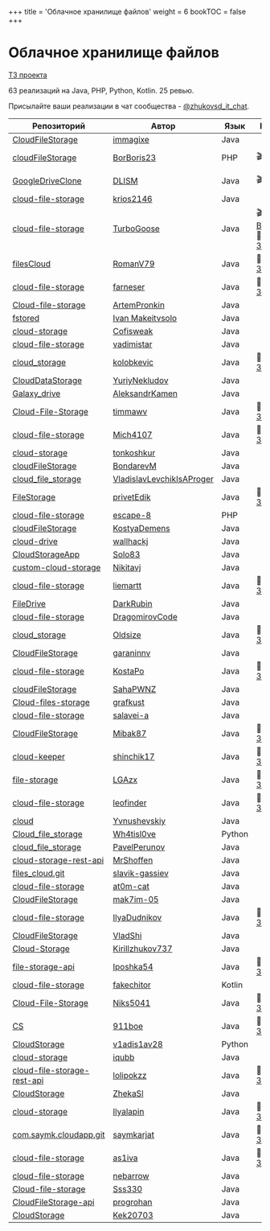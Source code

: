 +++
title = 'Облачное хранилище файлов'
weight = 6
bookTOC = false
+++

# Облачное хранилище файлов

[ТЗ проекта](../projects/cloud-file-storage.md)

63 реализаций на Java, PHP, Python, Kotlin. 25 ревью.

Присылайте ваши реализации в чат сообщества - [@zhukovsd_it_chat](https://t.me/zhukovsd_it_chat).

| Репозиторий | Автор | Язык | Ревью | Автор ревью |
|-------------|-------|------|-------|-------------|
| [CloudFileStorage](https://github.com/immagixe/CloudFileStorage) | [immagixe](https://github.com/immagixe) | Java |  |  |
| [cloudFileStorage](https://github.com/BorBoris23/cloudFileStorage) | [BorBoris23](https://github.com/BorBoris23) | PHP | 🎬 [Видео](https://www.youtube.com/watch?v=OVXmQifkexA) | Сергей [@zhukovsd](https://t.me/zhukovsd) |
| [GoogleDriveClone](https://github.com/DLISM/GoogleDriveClone) | [DLISM](https://github.com/DLISM) | Java | 🎬 [Видео](https://t.me/zhukovsd_it_chat/6767) | Сергей [@zhukovsd](https://t.me/zhukovsd) |
| [cloud-file-storage](https://github.com/krios2146/cloud-file-storage) | [krios2146](https://github.com/krios2146) | Java |  |  |
| [cloud-file-storage](https://github.com/TurboGoose/cloud-file-storage) | [TurboGoose](https://github.com/TurboGoose) | Java | 🎬 [Видео](https://t.me/zhukovsd_it_chat/36625), 📝 [Заметки](https://gist.github.com/zhukovsd/2289c7861de6610b7931ff9335a906f9) | Сергей [@zhukovsd](https://t.me/zhukovsd) |
| [filesCloud](https://github.com/RomanV79/filesCloud) | [RomanV79](https://github.com/RomanV79) | Java | 📝 [Заметки](https://gist.github.com/zhukovsd/f1e630b6dcc430762fa28bd74b0a078d) | Сергей [@zhukovsd](https://t.me/zhukovsd) |
| [cloud-file-storage](https://github.com/farneser/cloud-file-storage) | [farneser](https://github.com/farneser) | Java | 📝 [Заметки](https://gist.github.com/zhukovsd/662af182fa511b5db31702bd2ac2e934) | Владимир [@krios2146](https://t.me/krios2146) |
| [Cloud-file-storage](https://github.com/ArtemPronkin/Cloud-file-storage) | [ArtemPronkin](https://github.com/ArtemPronkin) | Java |  |  |
| [fstored](https://github.com/makeitvsolo/fstored) | [Ivan Makeitvsolo](https://github.com/makeitvsolo) | Java |  |  |
| [cloud-storage](https://github.com/Cofisweak/cloud-storage) | [Cofisweak](https://github.com/Cofisweak) | Java |  |  |
| [cloud-file-storage](https://github.com/vadimistar/cloud-file-storage) | [vadimistar](https://github.com/vadimistar) | Java |  |  |
| [cloud_storage](https://github.com/kolobkevic/cloud_storage) | [kolobkevic](https://github.com/kolobkevic) | Java | 📝 [Заметки](https://gist.github.com/Asenim/fba405ca591617fc5599508c61e895a9) | Илья [@coderilya](https://t.me/coderilya) |
| [CloudDataStorage](https://github.com/YuriyNekludov/CloudDataStorage) | [YuriyNekludov](https://github.com/YuriyNekludov) | Java |  |  |
| [Galaxy_drive](https://github.com/AleksandrKamen/Galaxy_drive) | [AleksandrKamen](https://github.com/AleksandrKamen) | Java |  |  |
| [Cloud-File-Storage](https://github.com/timmawv/Cloud-File-Storage) | [timmawv](https://github.com/timmawv) | Java | 📝 [Заметки](https://gist.github.com/Asenim/7b89de0d3d4d9fea65974d367beda354) | Илья [@coderilya](https://t.me/coderilya) |
| [cloud-file-storage](https://github.com/Mich4107/cloud-file-storage) | [Mich4107](https://github.com/Mich4107) | Java | 📝 [Заметки](https://gist.github.com/Asenim/7209eb8846aef46d4efe8d0d009d1030) | Иван [@makeitvsolo](https://t.me/makeitvsolo) |
| [cloud-storage](https://github.com/tonkoshkur/cloud-storage) | [tonkoshkur](https://github.com/tonkoshkur) | Java |  |  |
| [cloudFileStorage](https://github.com/BondarevM/cloudFileStorage) | [BondarevM](https://github.com/BondarevM) | Java |  |  |
| [cloud_file_storage](https://github.com/VladislavLevchikIsAProger/cloud_file_storage) | [VladislavLevchikIsAProger](https://github.com/VladislavLevchikIsAProger) | Java |  |  |
| [FileStorage](https://github.com/privetEdik/FileStorage) | [privetEdik](https://github.com/privetEdik) | Java | 📝 [Заметки](https://gist.github.com/krios2146/abfa398f9a3d55fcc7bbe899af164ae3) | Владимир [@krios2146](https://t.me/krios2146) |
| [cloud-file-storage](https://github.com/escape-8/cloud-file-storage) | [escape-8](https://github.com/escape-8) | PHP |  |  |
| [cloudFileStorage](https://github.com/KostyaDemens/cloudFileStorage) | [KostyaDemens](https://github.com/KostyaDemens) | Java |  |  |
| [cloud-drive](https://github.com/wallhackj/cloud-drive) | [wallhackj](https://github.com/wallhackj) | Java |  |  |
| [CloudStorageApp](https://github.com/Solo83/CloudStorageApp) | [Solo83](https://github.com/Solo83) | Java |  |  |
| [custom-cloud-storage](https://github.com/Nikitavj/custom-cloud-storage) | [Nikitavj](https://github.com/Nikitavj) | Java |  |  |
| [cloud-file-storage](https://github.com/liemartt/cloud-file-storage) | [liemartt](https://github.com/liemartt) | Java | 📝 [Заметки](https://gist.github.com/krios2146/1b862c67a6d284bf81848cd48c2b8ff8) | Владимир [@krios2146](https://t.me/krios2146) |
| [FileDrive](https://github.com/DarkRubin/FileDrive) | [DarkRubin](https://github.com/DarkRubin) | Java |  |  |
| [cloud-file-storage](https://github.com/DragomirovCode/cloud-file-storage) | [DragomirovCode](https://github.com/DragomirovCode) | Java |  |  |
| [cloud_storage](https://github.com/Oldsize/cloud_storage) | [Oldsize](https://github.com/Oldsize) | Java | 📝 [Заметки](https://gist.github.com/DarkRubin/a47cb7e657b71e3b5076a4b23cdcb99b) | Вадим [@oneQwerty2](https://t.me/oneQwerty2) |
| [CloudFileStorage](https://github.com/garaninnv/CloudFileStorage) | [garaninnv](https://github.com/garaninnv) | Java |  |  |
| [cloud-file-storage](https://github.com/KostaPo/cloud-file-storage) | [KostaPo](https://github.com/KostaPo) | Java | 📝 [Заметки](https://gist.github.com/Asenim/2d1db5f72724483af767c0974d5a9f03) | Евгений [@solid_jdk](https://t.me/solid_jdk) |
| [cloudFileStorage](https://github.com/SahaPWNZ/cloudFileStorage) | [SahaPWNZ](https://github.com/SahaPWNZ) | Java |  |  |
| [Cloud-files-storage](https://github.com/grafkust/Cloud-files-storage) | [grafkust](https://github.com/grafkust) | Java |  |  |
| [cloud-file-storage](https://github.com/salavei-a/cloud-file-storage) | [salavei-a](https://github.com/salavei-a) | Java |  |  |
| [CloudFileStorage](https://github.com/Mibak87/CloudFileStorage) | [Mibak87](https://github.com/Mibak87) | Java | 📝 [Заметки](https://gist.github.com/Asenim/81b00010952c11352b749169715ae099) | Евгений [@solid_jdk](https://t.me/solid_jdk) |
| [cloud-keeper](https://github.com/shinchik17/cloud-keeper) | [shinchik17](https://github.com/shinchik17) | Java | 📝 [Заметки](https://gist.github.com/OlegTihii/14e897164246e736ffb493c9cf09ecc5) | Евгений [@solid_jdk](https://t.me/solid_jdk) |
| [file-storage](https://github.com/LGAzx/file-storage) | [LGAzx](https://github.com/LGAzx) | Java | 📝 [Заметки](https://gist.github.com/DarkRubin/a7e79ffdb0c4e326e90caacf7e7804ac) | Вадим [@oneQwerty2](https://t.me/oneQwerty2) |
| [cloud-file-storage](https://github.com/leofinder/cloud-file-storage) | [leofinder](https://github.com/leofinder) | Java | 📝 [Заметки](https://gist.github.com/OlegTihii/e3b3010de9bfc1b73b1c07240de36489) | Вадим [@oneQwerty2](https://t.me/oneQwerty2) |
| [cloud](https://github.com/Yvnushevskiy/cloud) | [Yvnushevskiy](https://github.com/Yvnushevskiy) | Java |  |  |
| [Cloud_file_storage](https://github.com/Wh4tisl0ve/Cloud_file_storage) | [Wh4tisl0ve](https://github.com/Wh4tisl0ve) | Python |  |  |
| [cloud_file_storage](https://github.com/PavelPerunov/cloud_file_storage) | [PavelPerunov](https://github.com/PavelPerunov) | Java |  |  |
| [cloud-storage-rest-api](https://github.com/MrShoffen/cloud-storage-rest-api) | [MrShoffen](https://github.com/MrShoffen) | Java |  |  |
| [files_cloud.git](https://github.com/slavik-gassiev/files_cloud.git) | [slavik-gassiev](https://github.com/slavik-gassiev) | Java |  |  |
| [cloud-file-storage](https://github.com/at0m-cat/cloud-file-storage) | [at0m-cat](https://github.com/at0m-cat) | Java |  |  |
| [CloudFileStorage](https://github.com/mak7im-05/CloudFileStorage) | [mak7im-05](https://github.com/mak7im-05) | Java |  |  |
| [cloud-file-storage](https://github.com/IlyaDudnikov/cloud-file-storage) | [IlyaDudnikov](https://github.com/IlyaDudnikov) | Java | 📝 [Заметки](https://gist.github.com/OlegTihii/65cab1bedcace799073316067a30c25f) | Вадим [@oneQwerty2](https://t.me/oneQwerty2) |
| [CloudFileStorage](https://github.com/VladShi/CloudFileStorage) | [VladShi](https://github.com/VladShi) | Java |  |  |
| [Cloud-Storage](https://github.com/Kirillzhukov737/Cloud-Storage) | [Kirillzhukov737](https://github.com/Kirillzhukov737) | Java |  |  |
| [file-storage-api](https://github.com/Iposhka54/file-storage-api) | [Iposhka54](https://github.com/Iposhka54) | Java | 📝 [Заметки](https://gist.github.com/DarkRubin/b5aec4ef62a272ba1941ca87329d1050) | Вадим [@oneQwerty2](https://t.me/oneQwerty2) |
| [cloud-file-storage](https://github.com/fakechitor/cloud-file-storage) | [fakechitor](https://github.com/fakechitor) | Kotlin |  |  |
| [Cloud-File-Storage](https://github.com/Niks5041/Cloud-File-Storage) | [Niks5041](https://github.com/Niks5041) | Java | 📝 [Заметки](https://gist.github.com/DarkRubin/37368fa3c7cfcd77cef5304981ad151c) | Вадим [@oneQwerty2](https://t.me/oneQwerty2) |
| [CS](https://github.com/911boe/CS) | [911boe](https://github.com/911boe) | Java | 📝 [Заметки](https://gist.github.com/DarkRubin/97438d8b9eb3d9527049566b16298b2e) | Вадим [@oneQwerty2](https://t.me/oneQwerty2) |
| [CloudStorage](https://github.com/v1adis1av28/CloudStorage) | [v1adis1av28](https://github.com/v1adis1av28) | Python |  |  |
| [cloud-storage](https://github.com/iqubb/cloud-storage) | [iqubb](https://github.com/iqubb) | Java |  |  |
| [cloud-file-storage-rest-api](https://github.com/lolipokzz/cloud-file-storage-rest-api) | [lolipokzz](https://github.com/lolipokzz) | Java | 📝 [Заметки](https://gist.github.com/DarkRubin/15de5001f01ca72e661aa5c33aac0bff) | Вадим [@oneQwerty2](https://t.me/oneQwerty2) |
| [CloudStorage](https://github.com/ZhekaSl/CloudStorage) | [ZhekaSl](https://github.com/ZhekaSl) | Java |  |  |
| [cloud-storage](https://github.com/Ilyalapin/cloud-storage) | [Ilyalapin](https://github.com/Ilyalapin) | Java | 📝 [Заметки](https://github.com/ArtemPronkin/review/blob/main/lapin/cloud_storage/review.md) | Артем [@pronkin_artem](https://t.me/pronkin_artem) |
| [com.saymk.cloudapp.git](https://github.com/saymkarjat/com.saymk.cloudapp) | [saymkarjat](https://github.com/saymkarjat) | Java | 📝 [Заметки](https://gist.github.com/DarkRubin/9070a1a15d5e5d22833b17e863fdaa78) | Вадим [@oneQwerty2](https://t.me/oneQwerty2) |
| [cloud-file-storage](https://github.com/as1iva/cloud-file-storage) | [as1iva](https://github.com/as1iva) | Java | 📝 [Заметки](https://github.com/evg-rdm-reviews/project-reviews/blob/master/cloud-storage/REVIEW_9%2C1e-31.md) | Евгений [@solid_jdk](https://t.me/solid_jdk) |
| [cloud-file-storage](https://github.com/nebarrow/cloud-file-storage) | [nebarrow](https://github.com/nebarrow) | Java |  |  |
| [Cloud-file-storage](https://github.com/Sss330/Cloud-file-storage) | [Sss330](https://github.com/Sss330) | Java |  |  |
| [CloudFileStorage-api](https://github.com/progrohan/CloudFileStorage-api) | [progrohan](https://github.com/progrohan) | Java |  |  |
| [CloudStorage](https://github.com/Kek20703/CloudStorage) | [Kek20703](https://github.com/Kek20703) | Java |  |  |
